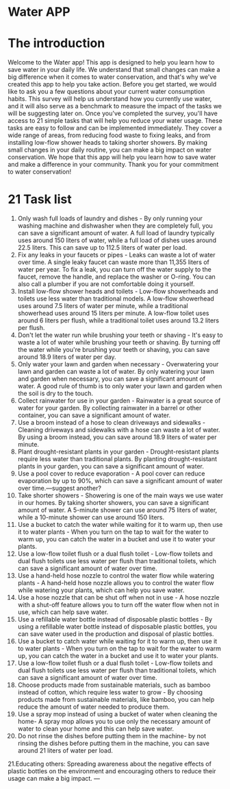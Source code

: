 # Water APP 
# The introduction
Welcome to the Water app! This app is designed to help you learn how to save water in your daily life. We understand that small changes can make a big difference when it comes to water conservation, and that's why we've created this app to help you take action.
Before you get started, we would like to ask you a few questions about your current water consumption habits. This survey will help us understand how you currently use water, and it will also serve as a benchmark to measure the impact of the tasks we will be suggesting later on.
Once you've completed the survey, you'll have access to 21 simple tasks that will help you reduce your water usage. These tasks are easy to follow and can be implemented immediately. They cover a wide range of areas, from reducing food waste to fixing leaks, and from installing low-flow shower heads to taking shorter showers.
By making small changes in your daily routine, you can make a big impact on water conservation. We hope that this app will help you learn how to save water and make a difference in your community. Thank you for your commitment to water conservation!


# 21 Task list 
1. Only wash full loads of laundry and dishes - By only running your washing machine and dishwasher when they are completely full, you can save a significant amount of water. A full load of laundry typically uses around 150 liters of water, while a full load of dishes uses around 22.5 liters. This can save up to 112.5 liters of water per load.
2. Fix any leaks in your faucets or pipes - Leaks can waste a lot of water over time. A single leaky faucet can waste more than 11,355 liters of water per year. To fix a leak, you can turn off the water supply to the faucet, remove the handle, and replace the washer or O-ring. You can also call a plumber if you are not comfortable doing it yourself.
3. Install low-flow shower heads and toilets - Low-flow showerheads and toilets use less water than traditional models. A low-flow showerhead uses around 7.5 liters of water per minute, while a traditional showerhead uses around 15 liters per minute. A low-flow toilet uses around 6 liters per flush, while a traditional toilet uses around 13.2 liters per flush.
4. Don't let the water run while brushing your teeth or shaving - It's easy to waste a lot of water while brushing your teeth or shaving. By turning off the water while you're brushing your teeth or shaving, you can save around 18.9 liters of water per day.
5. Only water your lawn and garden when necessary - Overwatering your lawn and garden can waste a lot of water. By only watering your lawn and garden when necessary, you can save a significant amount of water. A good rule of thumb is to only water your lawn and garden when the soil is dry to the touch.
6. Collect rainwater for use in your garden - Rainwater is a great source of water for your garden. By collecting rainwater in a barrel or other container, you can save a significant amount of water.
7. Use a broom instead of a hose to clean driveways and sidewalks - Cleaning driveways and sidewalks with a hose can waste a lot of water. By using a broom instead, you can save around 18.9 liters of water per minute.
8. Plant drought-resistant plants in your garden - Drought-resistant plants require less water than traditional plants. By planting drought-resistant plants in your garden, you can save a significant amount of water.
9. Use a pool cover to reduce evaporation - A pool cover can reduce evaporation by up to 90%, which can save a significant amount of water over time.—suggest another?
10. Take shorter showers - Showering is one of the main ways we use water in our homes. By taking shorter showers, you can save a significant amount of water. A 5-minute shower can use around 75 liters of water, while a 10-minute shower can use around 150 liters.
11. Use a bucket to catch the water while waiting for it to warm up, then use it to water plants - When you turn on the tap to wait for the water to warm up, you can catch the water in a bucket and use it to water your plants.
12. Use a low-flow toilet flush or a dual flush toilet - Low-flow toilets and dual flush toilets use less water per flush than traditional toilets, which can save a significant amount of water over time.
13. Use a hand-held hose nozzle to control the water flow while watering plants - A hand-held hose nozzle allows you to control the water flow while watering your plants, which can help you save water.
14. Use a hose nozzle that can be shut off when not in use - A hose nozzle with a shut-off feature allows you to turn off the water flow when not in use, which can help save water.
15. Use a refillable water bottle instead of disposable plastic bottles - By using a refillable water bottle instead of disposable plastic bottles, you can save water used in the production and disposal of plastic bottles.
16. Use a bucket to catch water while waiting for it to warm up, then use it to water plants - When you turn on the tap to wait for the water to warm up, you can catch the water in a bucket and use it to water your plants.
17. Use a low-flow toilet flush or a dual flush toilet - Low-flow toilets and dual flush toilets use less water per flush than traditional toilets, which can save a significant amount of water over time.
18. Choose products made from sustainable materials, such as bamboo instead of cotton, which require less water to grow - By choosing products made from sustainable materials, like bamboo, you can help reduce the amount of water needed to produce them.
19. Use a spray mop instead of using a bucket of water when cleaning the home- A spray mop allows you to use only the necessary amount of water to clean your home and this can help save water.
20. Do not rinse the dishes before putting them in the machine- by not rinsing the dishes before putting them in the machine, you can save around 21 liters of water per load.

21.Educating others: Spreading awareness about the negative effects of plastic bottles on the environment and encouraging others to reduce their usage can make a big impact.
—

 
